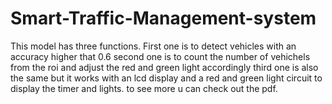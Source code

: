 # Smart-Traffic-Management-system
This model has three functions.
First one is to detect vehicles with an accuracy higher that 0.6
second one is to count the number of vehichels from the roi and adjust the red and green light accordingly 
third one is also the same but it works with an lcd display and a red and green light circuit to display the timer and lights.
to see more u can check out the pdf.
